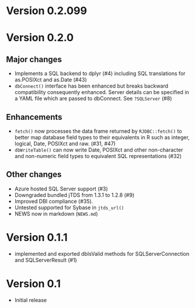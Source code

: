 # Version 0.2.099


# Version 0.2.0

## Major changes

- Implements a SQL backend to dplyr (#4) including SQL translations for as.POSIXct and as.Date (#43)
- `dbConnect()` interface has been enhanced but breaks backward compatibility consequently enhanced. Server details can be specified in a YAML file which are passed to dbConnect. See `?SQLServer` (#8)

## Enhancements

- `fetch()` now processes the data frame returned by `RJDBC::fetch()` to better map database field types to their equivalents in R such as integer, logical, Date, POSIXct and raw. (#31, #47)
- `dbWriteTable()` can now write Date, POSIXct and other non-character and non-numeric field types to equivalent SQL representations (#32)

## Other changes

- Azure hosted SQL Server support (#3)
- Downgraded bundled jTDS from 1.3.1 to 1.2.8 (#9)
- Improved DBI compliance (#35).
- Untested supported for Sybase in `jtds_url()`
- NEWS now in markdown (`NEWS.md`)

# Version 0.1.1

- implemented and exported dbIsValid methods for SQLServerConnection and SQLServerResult (#1)

# Version 0.1

- Initial release
